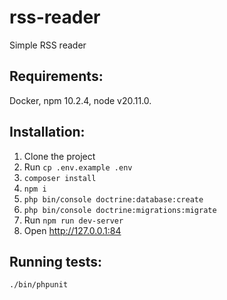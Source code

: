 # rss-reader
Simple RSS reader

## Requirements:
Docker, npm 10.2.4, node v20.11.0.

## Installation:
1. Clone the project
2. Run `cp .env.example .env`
3. ```composer install```
4. ```npm i```
5. ```php bin/console doctrine:database:create```
6. ```php bin/console doctrine:migrations:migrate```
7. Run `npm run dev-server`
8. Open http://127.0.0.1:84

## Running tests:
```./bin/phpunit```
